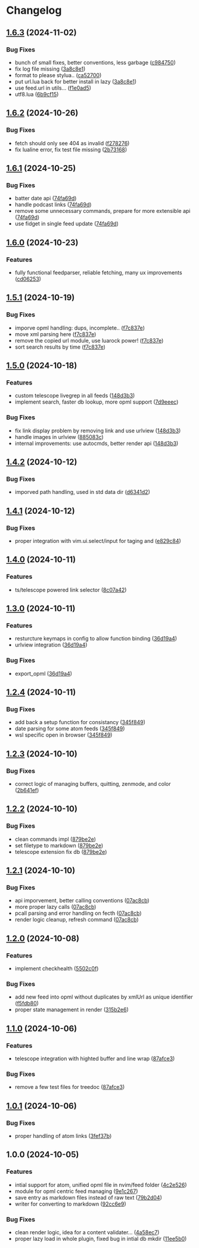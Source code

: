 # Changelog

## [1.6.3](https://github.com/neo451/feed.nvim/compare/v1.6.2...v1.6.3) (2024-11-02)


### Bug Fixes

* bunch of small fixes, better conventions, less garbage ([c984750](https://github.com/neo451/feed.nvim/commit/c984750308903b4e3bd9343f2fe2baa3632d3a6c))
* fix log file missing ([3a8c8e1](https://github.com/neo451/feed.nvim/commit/3a8c8e1ff37be2e32b6a7c4b728038fce8e1f1f0))
* format to please stylua.. ([ca52700](https://github.com/neo451/feed.nvim/commit/ca5270089ddb98aaac9dde0b4175e7c1b4f588c3))
* put url.lua back for better install in lazy ([3a8c8e1](https://github.com/neo451/feed.nvim/commit/3a8c8e1ff37be2e32b6a7c4b728038fce8e1f1f0))
* use feed.url in utils... ([f1e0ad5](https://github.com/neo451/feed.nvim/commit/f1e0ad527a1eb2b72570b06ae312c286e526fc4f))
* utf8.lua ([6b9cf15](https://github.com/neo451/feed.nvim/commit/6b9cf1580727a42f2f9980f77076d874851dd852))

## [1.6.2](https://github.com/neo451/feed.nvim/compare/v1.6.1...v1.6.2) (2024-10-26)


### Bug Fixes

* fetch should only see 404 as invalid ([f278276](https://github.com/neo451/feed.nvim/commit/f278276316ab33a7cb6763df3eed2d160e9a9e08))
* fix lualine error, fix test file missing ([2b73168](https://github.com/neo451/feed.nvim/commit/2b731684d91814bdae18fe4e4403e95baa85941f))

## [1.6.1](https://github.com/neo451/feed.nvim/compare/v1.6.0...v1.6.1) (2024-10-25)


### Bug Fixes

* batter date api ([74fa69d](https://github.com/neo451/feed.nvim/commit/74fa69df6bf63a4c789193e484bd41f657864616))
* handle podcast links ([74fa69d](https://github.com/neo451/feed.nvim/commit/74fa69df6bf63a4c789193e484bd41f657864616))
* remove some unnecessary commands, prepare for more extensible api ([74fa69d](https://github.com/neo451/feed.nvim/commit/74fa69df6bf63a4c789193e484bd41f657864616))
* use fidget in single feed update ([74fa69d](https://github.com/neo451/feed.nvim/commit/74fa69df6bf63a4c789193e484bd41f657864616))

## [1.6.0](https://github.com/neo451/feed.nvim/compare/v1.5.1...v1.6.0) (2024-10-23)


### Features

* fully functional feedparser, reliable fetching, many ux improvements ([cd06253](https://github.com/neo451/feed.nvim/commit/cd06253f15d804b73091a0448b62d1946fb2c54b))

## [1.5.1](https://github.com/neo451/feed.nvim/compare/v1.5.0...v1.5.1) (2024-10-19)


### Bug Fixes

* imporve opml handling: dups, incomplete.. ([f7c837e](https://github.com/neo451/feed.nvim/commit/f7c837e2c41c86eb01fb1b8d951986a0d89632b4))
* move xml parsing here ([f7c837e](https://github.com/neo451/feed.nvim/commit/f7c837e2c41c86eb01fb1b8d951986a0d89632b4))
* remove the copied url module, use luarock power! ([f7c837e](https://github.com/neo451/feed.nvim/commit/f7c837e2c41c86eb01fb1b8d951986a0d89632b4))
* sort search results by time ([f7c837e](https://github.com/neo451/feed.nvim/commit/f7c837e2c41c86eb01fb1b8d951986a0d89632b4))

## [1.5.0](https://github.com/neo451/feed.nvim/compare/v1.4.2...v1.5.0) (2024-10-18)


### Features

* custom telescope livegrep in all feeds ([148d3b3](https://github.com/neo451/feed.nvim/commit/148d3b320246f6e1530e79ac27189d53442265b2))
* implement search, faster db lookup, more opml support ([7d9eeec](https://github.com/neo451/feed.nvim/commit/7d9eeec1952a6eb5bece4121142e5342267f17f4))


### Bug Fixes

* fix link display problem by removing link and use urlview ([148d3b3](https://github.com/neo451/feed.nvim/commit/148d3b320246f6e1530e79ac27189d53442265b2))
* handle images in urlview ([885083c](https://github.com/neo451/feed.nvim/commit/885083c54821d3df620c03a9be7166838be35c54))
* internal improvements: use autocmds, better render api ([148d3b3](https://github.com/neo451/feed.nvim/commit/148d3b320246f6e1530e79ac27189d53442265b2))

## [1.4.2](https://github.com/neo451/feed.nvim/compare/v1.4.1...v1.4.2) (2024-10-12)


### Bug Fixes

* imporved path handling, used in std data dir ([d6341d2](https://github.com/neo451/feed.nvim/commit/d6341d2803c620ed004ff5567765aa5d326e658a))

## [1.4.1](https://github.com/neo451/feed.nvim/compare/v1.4.0...v1.4.1) (2024-10-12)


### Bug Fixes

* proper integration with vim.ui.select/input for taging and ([e829c84](https://github.com/neo451/feed.nvim/commit/e829c8473bfd18a9ffb9c54ec19828dc5a5ac270))

## [1.4.0](https://github.com/neo451/feed.nvim/compare/v1.3.0...v1.4.0) (2024-10-11)


### Features

* ts/telescope powered link selector ([8c07a42](https://github.com/neo451/feed.nvim/commit/8c07a423410df357d8ef47a9d966d3f6f3d1da5c))

## [1.3.0](https://github.com/neo451/feed.nvim/compare/v1.2.4...v1.3.0) (2024-10-11)


### Features

* resturcture keymaps in config to allow function binding ([36d19a4](https://github.com/neo451/feed.nvim/commit/36d19a40f3bc97fd6cc4b8a6d921c2c6102cd59b))
* urlview integration ([36d19a4](https://github.com/neo451/feed.nvim/commit/36d19a40f3bc97fd6cc4b8a6d921c2c6102cd59b))


### Bug Fixes

* export_opml ([36d19a4](https://github.com/neo451/feed.nvim/commit/36d19a40f3bc97fd6cc4b8a6d921c2c6102cd59b))

## [1.2.4](https://github.com/neo451/feed.nvim/compare/v1.2.3...v1.2.4) (2024-10-11)


### Bug Fixes

* add back a setup function for consistancy ([345f849](https://github.com/neo451/feed.nvim/commit/345f849e83ba5c7395082a90989713044b36f031))
* date parsing for some atom feeds ([345f849](https://github.com/neo451/feed.nvim/commit/345f849e83ba5c7395082a90989713044b36f031))
* wsl specific open in browser ([345f849](https://github.com/neo451/feed.nvim/commit/345f849e83ba5c7395082a90989713044b36f031))

## [1.2.3](https://github.com/neo451/feed.nvim/compare/v1.2.2...v1.2.3) (2024-10-10)


### Bug Fixes

* correct logic of managing buffers, quitting, zenmode, and color ([2b641ef](https://github.com/neo451/feed.nvim/commit/2b641efde4f59cb3e00b5d27e14fedd0b7bfcfdc))

## [1.2.2](https://github.com/neo451/feed.nvim/compare/v1.2.1...v1.2.2) (2024-10-10)


### Bug Fixes

* clean commands impl ([879be2e](https://github.com/neo451/feed.nvim/commit/879be2e1dfd188ed071f5a122813d9d64f6d7596))
* set filetype to markdown ([879be2e](https://github.com/neo451/feed.nvim/commit/879be2e1dfd188ed071f5a122813d9d64f6d7596))
* telescope extension fix db ([879be2e](https://github.com/neo451/feed.nvim/commit/879be2e1dfd188ed071f5a122813d9d64f6d7596))

## [1.2.1](https://github.com/neo451/feed.nvim/compare/v1.2.0...v1.2.1) (2024-10-10)


### Bug Fixes

* api imporvement, better calling conventions ([07ac8cb](https://github.com/neo451/feed.nvim/commit/07ac8cb801ac7017a94dd34ded0835475849ccf5))
* more proper lazy calls ([07ac8cb](https://github.com/neo451/feed.nvim/commit/07ac8cb801ac7017a94dd34ded0835475849ccf5))
* pcall parsing and error handling on fecth ([07ac8cb](https://github.com/neo451/feed.nvim/commit/07ac8cb801ac7017a94dd34ded0835475849ccf5))
* render logic cleanup, refresh command ([07ac8cb](https://github.com/neo451/feed.nvim/commit/07ac8cb801ac7017a94dd34ded0835475849ccf5))

## [1.2.0](https://github.com/neo451/feed.nvim/compare/v1.1.0...v1.2.0) (2024-10-08)


### Features

* implement checkhealth ([5502c0f](https://github.com/neo451/feed.nvim/commit/5502c0f961a6e8c9c02c0d7c8509fefb56e8b9c9))


### Bug Fixes

* add new feed into opml without duplicates by xmlUrl as unique identifier ([f5fdb80](https://github.com/neo451/feed.nvim/commit/f5fdb80e602e27a64d332bb35d411ceed0812e48))
* proper state management in render ([315b2e6](https://github.com/neo451/feed.nvim/commit/315b2e6d6677dd18e4b6885d26435b06fc3e3d90))

## [1.1.0](https://github.com/neo451/feed.nvim/compare/v1.0.1...v1.1.0) (2024-10-06)


### Features

* telescope integration with highted buffer and line wrap ([87afce3](https://github.com/neo451/feed.nvim/commit/87afce33982e532d14931a5c5feecdf97ee9d7d2))


### Bug Fixes

* remove a few test files for treedoc ([87afce3](https://github.com/neo451/feed.nvim/commit/87afce33982e532d14931a5c5feecdf97ee9d7d2))

## [1.0.1](https://github.com/neo451/feed.nvim/compare/v1.0.0...v1.0.1) (2024-10-06)


### Bug Fixes

* proper handling of atom links ([3fef37b](https://github.com/neo451/feed.nvim/commit/3fef37b6615aa47a418596a99c029733242ab99a))

## 1.0.0 (2024-10-05)


### Features

* intial support for atom, unified opml file in nvim/feed folder ([4c2e526](https://github.com/neo451/feed.nvim/commit/4c2e526964899f99d8d2568da85921edb401b96b))
* module for opml centric feed managing ([9e1c267](https://github.com/neo451/feed.nvim/commit/9e1c2676c12a425d6130720bf016fb0d560eb2b2))
* save entry as markdown files instead of raw text ([79b2d04](https://github.com/neo451/feed.nvim/commit/79b2d04d03cc64f743a81fa4f7d3c5adbe78a35a))
* writer for converting to markdown ([92cc6e9](https://github.com/neo451/feed.nvim/commit/92cc6e960bea02057a3405797aa2af26826d37eb))


### Bug Fixes

* clean render logic, idea for a content validater... ([4a58ec7](https://github.com/neo451/feed.nvim/commit/4a58ec7718779623c2060b69961692e502df74b9))
* proper lazy load in whole plugin, fixed bug in intial db mkdir ([11ee5b0](https://github.com/neo451/feed.nvim/commit/11ee5b09ff546e63f1ceb25a187ffee794547046))
